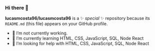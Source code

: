 ### Hi there 👋


**lucasmcosta96/lucasmcosta96** is a ✨ _special_ ✨ repository because its `README.md` (this file) appears on your GitHub profile.


- 🔭 I’m not currently working.
- 🌱 I’m currently learning HTML, CSS, JavaScript, SQL, Node React
- 🤔 I’m looking for help with HTML, CSS, JavaScript, SQL, Node React

